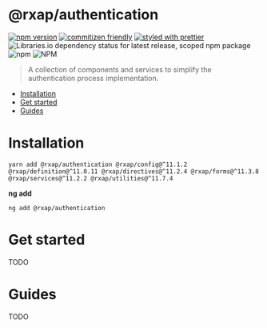 @rxap/authentication
======

[![npm version](https://img.shields.io/npm/v/@rxap/authentication?style=flat-square)](https://www.npmjs.com/package/@rxap/authentication)
[![commitizen friendly](https://img.shields.io/badge/commitizen-friendly-brightgreen.svg?style=flat-square)](https://commitizen.github.io/cz-cli/)
[![styled with prettier](https://img.shields.io/badge/styled_with-prettier-ff69b4.svg?style=flat-square)](https://github.com/prettier/prettier)
![Libraries.io dependency status for latest release, scoped npm package](https://img.shields.io/librariesio/release/npm/@rxap/authentication)
![npm](https://img.shields.io/npm/dm/@rxap/authentication)
![NPM](https://img.shields.io/npm/l/@rxap/authentication)

> A collection of components and services to simplify the authentication process implementation.

- [Installation](#installation)
- [Get started](#get-started)
- [Guides](#guides)

# Installation

```
yarn add @rxap/authentication @rxap/config@^11.1.2 @rxap/definition@^11.0.11 @rxap/directives@^11.2.4 @rxap/forms@^11.3.8 @rxap/services@^11.2.2 @rxap/utilities@^11.7.4 
```

**ng add**

```
ng add @rxap/authentication
```

# Get started

TODO

# Guides

TODO


